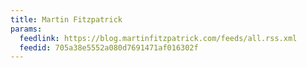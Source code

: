 ```yaml
---
title: Martin Fitzpatrick
params:
  feedlink: https://blog.martinfitzpatrick.com/feeds/all.rss.xml
  feedid: 705a38e5552a080d7691471af016302f
---
```


